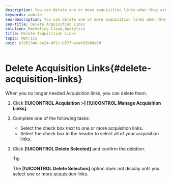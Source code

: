 ```yaml
---
description: You can delete one or more acquisition links when they are no longer needed.
keywords: mobile
seo-description: You can delete one or more acquisition links when they are no longer needed.
seo-title: Delete Acquisition Links
solution: Marketing Cloud,Analytics
title: Delete Acquisition Links
topic: Metrics
uuid: e7362348-ca24-4f1c-b37f-eca6d2b0da6d
---
```


# Delete Acquisition Links{#delete-acquisition-links}

When you no longer needed Acquisition links, you can delete them.

1. Click **[!UICONTROL Acquisition >]** **[!UICONTROL Manage Acquisition Links]**.
1. Complete one of the following tasks:

   * Select the check box next to one or more acquisition links. 
   * Select the check box in the header to select all of your acquisition links.

1. Click **[!UICONTROL Delete Selected]** and confirm the deletion.

   >[!TIP]
   >
   >The **[!UICONTROL Delete Selection]** option does not display until you select one or more acquisition links.

